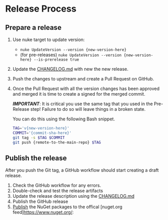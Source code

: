 # Release Process

## Prepare a release

1. Use nuke target to update version:

    - `nuke UpdateVersion --version {new-version-here}`
    - (for pre-releases)
      `nuke UpdateVersion --version {new-version-here} --is-prerelease true`

2. Update the [CHANGELOG.md](../CHANGELOG.md) with new the new release.
3. Push the changes to upstream and create a Pull Request on GitHub.
4. Once the Pull Request with all the version changes has been approved and merged
    it is time to create a signed for the merged commit.

    ***IMPORTANT***: It is critical you use the same tag
    that you used in the Pre-Release step!
    Failure to do so will leave things in a broken state.

    You can do this using the following Bash snippet.

    ```bash
    TAG='v{new-version-here}'
    COMMIT='{commit-sha-here}'
    git tag -s $TAG $COMMIT
    git push {remote-to-the-main-repo} $TAG
    ```

## Publish the release

After you push the Git tag, a GitHub workflow should start creating a draft release.

1. Check the GitHub workflow for any errors.
2. Double-check and test the release artifacts
3. Update the release description using the [CHANGELOG.md](../CHANGELOG.md)
4. Publish the GitHub release
5. [Publish](https://docs.microsoft.com/en-us/nuget/nuget-org/publish-a-package)
   the NuGet packages to the offical [nuget.org feed]<https://www.nuget.org/>:
